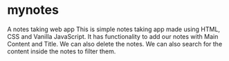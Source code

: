 # mynotes
A notes taking web app
This is simple notes taking app made using HTML, CSS and Vanilla JavaScript.
It has functionality to add our notes with Main Content and Title.
We can also delete the notes.
We can also search for the content inside the notes to filter them.

